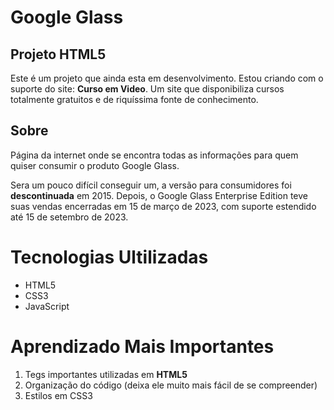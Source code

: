 # Google Glass

## Projeto HTML5
Este é um projeto que ainda esta em desenvolvimento. Estou criando com o suporte do site: **Curso em Video**. Um site que disponibiliza cursos totalmente gratuitos e de riquíssima fonte de conhecimento.


## Sobre
Página da internet onde se encontra todas as informações para quem quiser consumir o produto Google Glass.

Sera um pouco difícil conseguir um, a versão para consumidores foi **descontinuada** em 2015. Depois, o Google Glass Enterprise Edition teve suas vendas encerradas em 15 de março de 2023, com suporte estendido até 15 de setembro de 2023.


# Tecnologias Ultilizadas
- HTML5
- CSS3
- JavaScript


# Aprendizado Mais Importantes
1. Tegs importantes utilizadas em **HTML5**
2. Organização do código (deixa ele muito mais fácil de se compreender)
3. Estilos em CSS3
